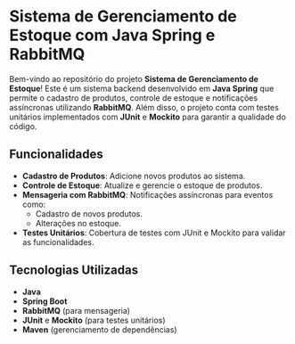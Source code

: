 # Sistema de Gerenciamento de Estoque com Java Spring e RabbitMQ  

Bem-vindo ao repositório do projeto **Sistema de Gerenciamento de Estoque**! Este é um sistema backend desenvolvido em **Java Spring** que permite o cadastro de produtos, controle de estoque e notificações assíncronas utilizando **RabbitMQ**. Além disso, o projeto conta com testes unitários implementados com **JUnit** e **Mockito** para garantir a qualidade do código.  

## Funcionalidades  

- **Cadastro de Produtos**: Adicione novos produtos ao sistema.  
- **Controle de Estoque**: Atualize e gerencie o estoque de produtos.  
- **Mensageria com RabbitMQ**: Notificações assíncronas para eventos como:  
  - Cadastro de novos produtos.  
  - Alterações no estoque.  
- **Testes Unitários**: Cobertura de testes com JUnit e Mockito para validar as funcionalidades.  

## Tecnologias Utilizadas  

- **Java**  
- **Spring Boot**  
- **RabbitMQ** (para mensageria)  
- **JUnit** e **Mockito** (para testes unitários)  
- **Maven** (gerenciamento de dependências) 
